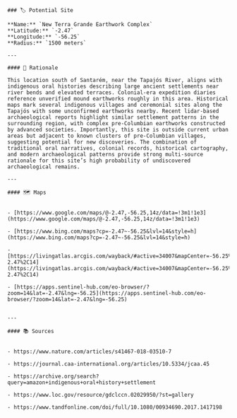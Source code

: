 
    ### 🏷️ Potential Site

    **Name:** `New Terra Grande Earthwork Complex`  
    **Latitude:** `-2.47`  
    **Longitude:** `-56.25`  
    **Radius:** `1500 meters`

    ---

    #### 🧠 Rationale

    This location south of Santarém, near the Tapajós River, aligns with indigenous oral histories describing large ancient settlements near river bends and elevated terraces. Colonial-era expedition diaries reference unverified mound earthworks roughly in this area. Historical maps mark several indigenous villages and ceremonial sites along the Tapajós with some unconfirmed earthworks nearby. Recent lidar-based archaeological reports highlight similar settlement patterns in the surrounding region, with complex pre-Columbian earthworks constructed by advanced societies. Importantly, this site is outside current urban areas but adjacent to known clusters of pre-Columbian villages, suggesting potential for new discoveries. The combination of traditional oral narratives, colonial records, historical cartography, and modern archaeological patterns provide strong multi-source rationale for this site’s high probability of undiscovered archaeological remains.

    ---

    #### 🗺️ Maps

    
    - [https://www.google.com/maps/@-2.47,-56.25,14z/data=!3m1!1e3](https://www.google.com/maps/@-2.47,-56.25,14z/data=!3m1!1e3)
    
    - [https://www.bing.com/maps?cp=-2.47~-56.25&lvl=14&style=h](https://www.bing.com/maps?cp=-2.47~-56.25&lvl=14&style=h)
    
    - [https://livingatlas.arcgis.com/wayback/#active=34007&mapCenter=-56.25%2C-2.47%2C14](https://livingatlas.arcgis.com/wayback/#active=34007&mapCenter=-56.25%2C-2.47%2C14)
    
    - [https://apps.sentinel-hub.com/eo-browser/?zoom=14&lat=-2.47&lng=-56.25](https://apps.sentinel-hub.com/eo-browser/?zoom=14&lat=-2.47&lng=-56.25)
    

    ---

    #### 📚 Sources

    
    - https://www.nature.com/articles/s41467-018-03510-7
    
    - https://journal.caa-international.org/articles/10.5334/jcaa.45
    
    - https://archive.org/search?query=amazon+indigenous+oral+history+settlement
    
    - https://www.loc.gov/resource/gdclccn.02029950/?st=gallery
    
    - https://www.tandfonline.com/doi/full/10.1080/00934690.2017.1417198
    
    